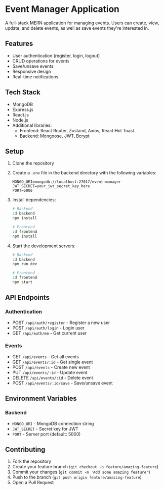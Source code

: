 # Event Manager Application

A full-stack MERN application for managing events. Users can create, view, update, and delete events, as well as save events they're interested in.

## Features

- User authentication (register, login, logout)
- CRUD operations for events
- Save/unsave events
- Responsive design
- Real-time notifications

## Tech Stack

- MongoDB
- Express.js
- React.js
- Node.js
- Additional libraries:
  - Frontend: React Router, Zustand, Axios, React Hot Toast
  - Backend: Mongoose, JWT, Bcrypt

## Setup

1. Clone the repository
2. Create a `.env` file in the backend directory with the following variables:
   ```
   MONGO_URI=mongodb://localhost:27017/event-manager
   JWT_SECRET=your_jwt_secret_key_here
   PORT=5000
   ```

3. Install dependencies:
   ```bash
   # Backend
   cd backend
   npm install

   # Frontend
   cd frontend
   npm install
   ```

4. Start the development servers:
   ```bash
   # Backend
   cd backend
   npm run dev

   # Frontend
   cd frontend
   npm start
   ```

## API Endpoints

### Authentication
- POST `/api/auth/register` - Register a new user
- POST `/api/auth/login` - Login user
- GET `/api/auth/me` - Get current user

### Events
- GET `/api/events` - Get all events
- GET `/api/events/:id` - Get single event
- POST `/api/events` - Create new event
- PUT `/api/events/:id` - Update event
- DELETE `/api/events/:id` - Delete event
- POST `/api/events/:id/save` - Save/unsave event

## Environment Variables

### Backend
- `MONGO_URI` - MongoDB connection string
- `JWT_SECRET` - Secret key for JWT
- `PORT` - Server port (default: 5000)

## Contributing

1. Fork the repository
2. Create your feature branch (`git checkout -b feature/amazing-feature`)
3. Commit your changes (`git commit -m 'Add some amazing feature'`)
4. Push to the branch (`git push origin feature/amazing-feature`)
5. Open a Pull Request 